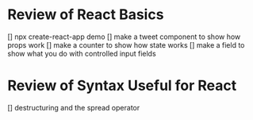 # Review of React Basics
[] npx create-react-app demo
[] make a tweet component to show how props work
[] make a counter to show how state works
[] make a field to show what you do with controlled input fields

# Review of Syntax Useful for React
[] destructuring and the spread operator
